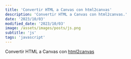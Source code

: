 ```yaml
---
title: 'Convertir HTML a Canvas con html2canvas'
description: 'Convertir HTML a Canvas con html2canvas.'
date: '2023/10/03'
modified_date: '2023/10/03'
image: /assets/images/posts/js.png
subtitle: 'js'
tags: 'javascript'
---
```


Convertir HTML a Canvas con [html2canvas](https://html2canvas.hertzen.com/)
